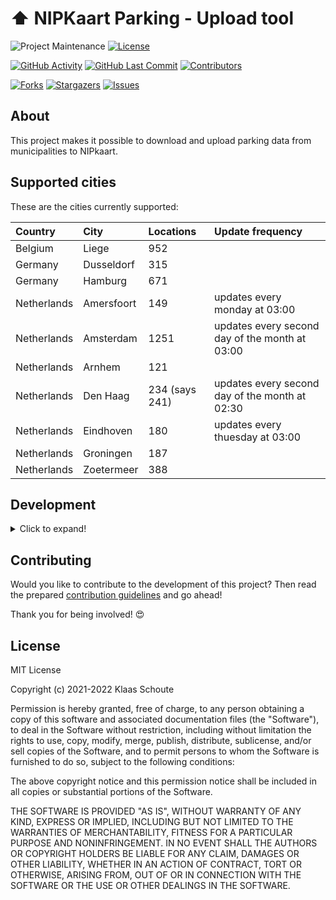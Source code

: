 <!--
*** To avoid retyping too much info. Do a search and replace for the following:
*** github_username, repo_name
-->

# ⬆️ NIPKaart Parking - Upload tool
<!-- PROJECT SHIELDS -->
![Project Maintenance][maintenance-shield]
[![License][license-shield]](LICENSE.md)

[![GitHub Activity][commits-shield]][commits]
[![GitHub Last Commit][last-commit-shield]][commits]
[![Contributors][contributors-shield]][contributors-url]

[![Forks][forks-shield]][forks-url]
[![Stargazers][stars-shield]][stars-url]
[![Issues][issues-shield]][issues-url]

## About

This project makes it possible to download and upload parking data from municipalities to NIPkaart.

## Supported cities

These are the cities currently supported:

| Country | City | Locations | Update frequency |
|:--------|:-----|:----------|:-----------------|
| Belgium | Liege | 952 |  |
| Germany | Dusseldorf | 315 |  |
| Germany | Hamburg | 671 |  |
| Netherlands | Amersfoort | 149 | updates every monday at 03:00 |
| Netherlands | Amsterdam | 1251 | updates every second day of the month at 03:00 |
| Netherlands | Arnhem | 121 |  |
| Netherlands | Den Haag | 234 (says 241) | updates every second day of the month at 02:30 |
| Netherlands | Eindhoven | 180 | updates every thuesday at 03:00 |
| Netherlands | Groningen | 187 |  |
| Netherlands | Zoetermeer | 388 |  |


## Development
<details>
  <summary>Click to expand!</summary>

1. Create a `.env` file
```bash
cp .env.example .env
```
2. Fillout the database credentials and which city you want to upload
3. Create your virtual environment
```bash
python3 -m venv venv
source venv/bin/activate
```
4. Install dependencies
```bash
pip install -r requirements.txt
```

### Build image

```bash
docker build -t parking-[CITY] .
```

### Run the image

```bash
docker run parking-[CITY] -d --restart on-failure --name nipkaart-parking-[CITY]
```

or

```bash
docker stack deploy -c deploy/[CITY].yml parking
```

### Use of pre-commit

This project provides the option to use pre-commit, so that each commit is checked for code review before being pushed through.

Within your virtual environment you can use this command to install it:

```bash
pre-commit install
```

If you want to perform a full check in the meantime:

```bash
pre-commit run --all-files
```

### Crontab

Certain datasets are regularly updated, so that we can update them automatically in the NIPKaart database.

`0 3 1 * *` = Run every first day of the month at 03:00<br>
`30 2 2 * *` = Run every second day of the month at 02:30<br>
`0 3 * * 1` = Run every monday at 03:00<br>
`30 2 * * 1` = Run every monday at 02:30<br>
`0 3 * * 2` = Run every thuesday at 03:00<br>
`*/2 * * * *` = Run every 2 minutes<br>

Crontab generator: https://crontab.guru

</details>

## Contributing

Would you like to contribute to the development of this project? Then read the prepared [contribution guidelines](CONTRIBUTING.md) and go ahead!

Thank you for being involved! :heart_eyes:

## License

MIT License

Copyright (c) 2021-2022 Klaas Schoute

Permission is hereby granted, free of charge, to any person obtaining a copy
of this software and associated documentation files (the "Software"), to deal
in the Software without restriction, including without limitation the rights
to use, copy, modify, merge, publish, distribute, sublicense, and/or sell
copies of the Software, and to permit persons to whom the Software is
furnished to do so, subject to the following conditions:

The above copyright notice and this permission notice shall be included in all
copies or substantial portions of the Software.

THE SOFTWARE IS PROVIDED "AS IS", WITHOUT WARRANTY OF ANY KIND, EXPRESS OR
IMPLIED, INCLUDING BUT NOT LIMITED TO THE WARRANTIES OF MERCHANTABILITY,
FITNESS FOR A PARTICULAR PURPOSE AND NONINFRINGEMENT. IN NO EVENT SHALL THE
AUTHORS OR COPYRIGHT HOLDERS BE LIABLE FOR ANY CLAIM, DAMAGES OR OTHER
LIABILITY, WHETHER IN AN ACTION OF CONTRACT, TORT OR OTHERWISE, ARISING FROM,
OUT OF OR IN CONNECTION WITH THE SOFTWARE OR THE USE OR OTHER DEALINGS IN THE
SOFTWARE.

<!-- MARKDOWN LINKS & IMAGES -->
[maintenance-shield]: https://img.shields.io/maintenance/yes/2022.svg?style=for-the-badge
[contributors-shield]: https://img.shields.io/github/contributors/klaasnicolaas/nipkaart_parking.svg?style=for-the-badge
[contributors-url]: https://github.com/klaasnicolaas/nipkaart_parking/graphs/contributors
[forks-shield]: https://img.shields.io/github/forks/klaasnicolaas/nipkaart_parking.svg?style=for-the-badge
[forks-url]: https://github.com/klaasnicolaas/nipkaart_parking/network/members
[stars-shield]: https://img.shields.io/github/stars/klaasnicolaas/nipkaart_parking.svg?style=for-the-badge
[stars-url]: https://github.com/klaasnicolaas/nipkaart_parking/stargazers
[issues-shield]: https://img.shields.io/github/issues/klaasnicolaas/nipkaart_parking.svg?style=for-the-badge
[issues-url]: https://github.com/klaasnicolaas/nipkaart_parking/issues
[license-shield]: https://img.shields.io/github/license/klaasnicolaas/nipkaart_parking.svg?style=for-the-badge
[commits-shield]: https://img.shields.io/github/commit-activity/y/klaasnicolaas/nipkaart_parking.svg?style=for-the-badge
[commits]: https://github.com/klaasnicolaas/nipkaart_parking/commits/main
[last-commit-shield]: https://img.shields.io/github/last-commit/klaasnicolaas/nipkaart_parking.svg?style=for-the-badge
